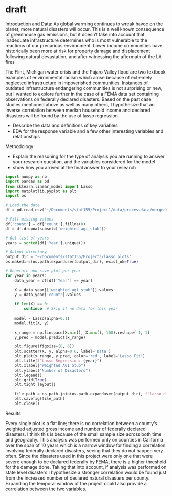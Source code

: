 # draft


Introduction and Data: As global warming continues to wreak havoc on the
planet, more natural disasters will occur. This is a well known
consequence of greenhouse gas emissions, but it doesn’t take into
account that inadequate infrastructure determines who is most vulnerable
to the reactions of our precarious environment. Lower income communities
have historically been more at risk for property damage and displacement
following natural devastation, and after witnessing the aftermath of the
LA fires

The Flint, Michigan water crisis and the Pajaro Valley flood are two
textbook examples of environmental racism which arose because of
extremely neglected infrastructure in impoverished communities.
Instances of outdated infrastructure endangering communities is not
surprising or new, but I wanted to explore further in the case of a FEMA
data set containing observations on federally declared disasters. Based
on the past case studies mentioned above as well as many others, I
hypothesize that an inverse correlation between median household income
and declared disasters will be found by the use of lasso regression.

-   Describe the data and definitions of key variables
-   EDA for the response variable and a few other interesting variables
    and relationships

Methodology

-   Explain the reasoning for the type of analysis you are running to
    answer your research question, and the variables considered for the
    model
-   show how you arrived at the final answer to your research

``` python
import numpy as np
import pandas as pd
from sklearn.linear_model import Lasso
import matplotlib.pyplot as plt
import os

# Load the data
df = pd.read_csv("~/Documents/stat155/Project1/data/processdata/mergeddata.csv")

# Fill missing values
df['count'] = df['count'].fillna(0)
df = df.dropna(subset=['weighted_agi_stub'])

# Get list of years
years = sorted(df['Year'].unique())

# Output directory
output_dir = "~/Documents/stat155/Project3/lasso_plots"
os.makedirs(os.path.expanduser(output_dir), exist_ok=True)

# Generate and save plot per year
for year in years:
    data_year = df[df['Year'] == year]
    
    X = data_year[['weighted_agi_stub']].values
    y = data_year['count'].values

    if len(X) == 0:
        continue  # Skip if no data for this year
    
    model = Lasso(alpha=0.1)
    model.fit(X, y)

    x_range = np.linspace(X.min(), X.max(), 100).reshape(-1, 1)
    y_pred = model.predict(x_range)

    plt.figure(figsize=(8, 6))
    plt.scatter(X, y, alpha=0.6, label='Data')
    plt.plot(x_range, y_pred, color='red', label='Lasso Fit')
    plt.title(f"Lasso Regression: {year}")
    plt.xlabel("Weighted AGI Stub")
    plt.ylabel("Number of Disasters")
    plt.legend()
    plt.grid(True)
    plt.tight_layout()

    file_path = os.path.join(os.path.expanduser(output_dir), f"lasso_disasters_{year}.png")
    plt.savefig(file_path)
    plt.close()
```

Results

Every single plot is a flat line; there is no correlation between a
county’s weighted adjusted gross income and number of federally declared
disasters. I think this is because of the small sample size across both
time and geography. This analysis was performed only on counties in
California over the span of 10 years which is a narrow window for
finding a correlation involving federally declared disasters, seeing
that they do not happen very often. Since the disasters used in this
project were only one that were severe enough to be declared federally
by FEMA, there is a higher threshold for the damage done. Taking that
into account, if analysis was performed on state level disasters I
hypothesize a stronger correlation would be found just from the
increased number of declared natural disasters per county. Expanding the
temporal window of the project could also provide a correlation between
the two variables.
